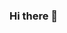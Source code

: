 ### Hi there 👋

<!--
**BejadiRajeshReddy18/BejadiRajeshReddy18** is a ✨ _special_ ✨ repository because its `README.md` (this file) appears on your GitHub profile.

Here are some ideas to get you started:

- 🔭 I’m currently working on Devops
- 🌱 I’m currently learning Devops
- 👯 I’m looking to collaborate on Devops projects
- 🤔 I’m looking for help with internships and projects
-->
